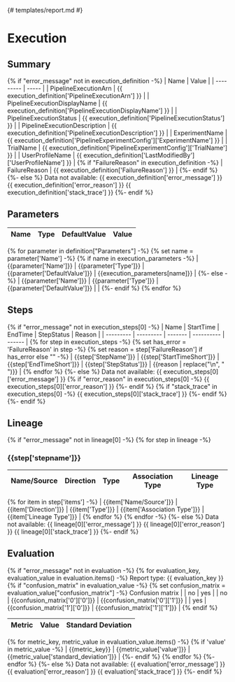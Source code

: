 {# templates/report.md #}

# Execution

## Summary

{% if "error_message" not in execution_definition  -%}
| Name      | Value |
| --------- | ----- |
| PipelineExecutionArn | {{ execution_definition['PipelineExecutionArn'] }} |
| PipelineExecutionDisplayName | {{ execution_definition['PipelineExecutionDisplayName'] }} |
| PipelineExecutionStatus | {{ execution_definition['PipelineExecutionStatus'] }} |
| PipelineExecutionDescription | {{ execution_definition['PipelineExecutionDescription'] }} |
| ExperimentName | {{ execution_definition['PipelineExperimentConfig']['ExperimentName'] }} |
| TrialName | {{ execution_definition['PipelineExperimentConfig']['TrialName'] }} |
| UserProfileName | {{ execution_definition['LastModifiedBy']['UserProfileName'] }} |
{% if "FailureReason" in execution_definition  -%}
| FailureReason | {{ execution_definition['FailureReason'] }} |
{%- endif  %}
{%- else  %}
Data not available:
{{ execution_definition['error_message'] }}
{{ execution_definition['error_reason'] }}
{{ execution_definition['stack_trace'] }}
{%- endif  %}

## Parameters

| Name      | Type | DefaultValue | Value |
| --------- | ---- | ------------ | ----- |
{% for parameter in definition["Parameters"] -%}
{% set name = parameter['Name'] -%}
{% if name in execution_parameters -%}
| {{parameter['Name']}} | {{parameter['Type']}} | {{parameter['DefaultValue']}} | {{execution_parameters[name]}} |
{%- else -%}
| {{parameter['Name']}} | {{parameter['Type']}} | {{parameter['DefaultValue']}} |  |
{%- endif  %}
{% endfor %}

## Steps

{% if "error_message" not in execution_steps[0]  -%}
| Name      | StartTime | EndTime | StepStatus | Reason |
| --------- | --------- | ------- | ---------- | ------ |
{% for step in execution_steps -%}
{% set has_error = 'FailureReason' in step -%}
{% set reason = step['FailureReason'] if has_error else "" -%}
| {{step['StepName']}} | {{step['StartTimeShort']}} | {{step['EndTimeShort']}} | {{step['StepStatus']}} | {{reason | replace("\n", " ")}} |
{% endfor %}
{%- else  %}
Data not available:
{{ execution_steps[0]['error_message'] }}
{% if "error_reason" in execution_steps[0]  -%}
{{ execution_steps[0]['error_reason'] }}
{%- endif  %}
{% if "stack_trace" in execution_steps[0]  -%}
{{ execution_steps[0]['stack_trace'] }}
{%- endif  %}
{%- endif  %}

## Lineage

{% if "error_message" not in lineage[0]  -%}
{% for step in lineage -%}

### {{step['stepname']}}

| Name/Source   | Direction | Type | Association Type | Lineage Type |
| ------------- | --------- | ---- | ---------------- | ------------ |
{% for item in step['items']  -%}
| {{item['Name/Source']}} | {{item['Direction']}} | {{item['Type']}} | {{item['Association Type']}} | {{item['Lineage Type']}} |
{% endfor  %}
{% endfor -%}
{%- else  %}
Data not available:
{{ lineage[0]['error_message'] }}
{{ lineage[0]['error_reason'] }}
{{ lineage[0]['stack_trace'] }}
{%- endif  %}

## Evaluation

{% if "error_message" not in evaluation  -%}
{% for evaluation_key, evaluation_value in evaluation.items() -%}
Report type: {{ evaluation_key }}
{% if "confusion_matrix" in evaluation_value -%}
{% set confusion_matrix = evaluation_value["confusion_matrix"] -%}
Confusion matrix
|     | no | yes |
| no  | {{confusion_matrix['0']['0']}} | {{confusion_matrix['0']['1']}} |
| yes | {{confusion_matrix['1']['0']}} | {{confusion_matrix['1']['1']}} |
{% endif %}

| Metric   | Value | Standard Deviation |
| -------- | ----- | ------------------ |
{% for metric_key, metric_value in evaluation_value.items() -%}
{% if 'value' in metric_value -%}
| {{metric_key}} | {{metric_value['value']}} | {{metric_value['standard_deviation']}} |
{%- endif %}
{% endfor  %}
{%- endfor  %}
{%- else  %}
Data not available:
{{ evaluation['error_message'] }}
{{ evaluation['error_reason'] }}
{{ evaluation['stack_trace'] }}
{%- endif  %}
